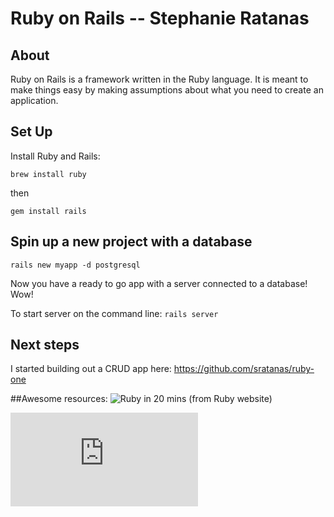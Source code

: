 # Ruby on Rails -- Stephanie Ratanas

## About
Ruby on Rails is a framework written in the Ruby language. It is meant to make things easy by making assumptions about what you need to create an application.

## Set Up
Install Ruby and Rails:

`brew install ruby`

then 

`gem install rails`


## Spin up a new project with a database

`rails new myapp -d postgresql`

Now you have a ready to go app with a server connected to a database! Wow!

To start server on the command line:
`rails server`

## Next steps
I started building out a CRUD app here: https://github.com/sratanas/ruby-one

##Awesome resources:
![Ruby in 20 mins (from Ruby website)](https://www.ruby-lang.org/en/documentation/quickstart/)

![Ruby on Rails Getting Started](http://guides.rubyonrails.org/getting_started.html)


